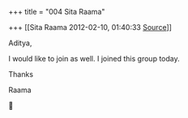 +++
title = "004 Sita Raama"

+++
[[Sita Raama	2012-02-10, 01:40:33 [Source](https://groups.google.com/g/samskrita/c/mtLnxzqBL6o)]]



Aditya,

I would like to join as well. I joined this group today.

  

Thanks

Raama




